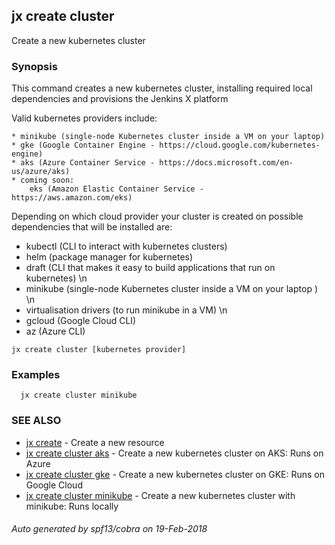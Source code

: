 ## jx create cluster

Create a new kubernetes cluster

### Synopsis


This command creates a new kubernetes cluster, installing required local dependencies and provisions the Jenkins X platform 

Valid kubernetes providers include:

    * minikube (single-node Kubernetes cluster inside a VM on your laptop)
    * gke (Google Container Engine - https://cloud.google.com/kubernetes-engine)
    * aks (Azure Container Service - https://docs.microsoft.com/en-us/azure/aks)
    * coming soon:
        eks (Amazon Elastic Container Service - https://aws.amazon.com/eks)
     

Depending on which cloud provider your cluster is created on possible dependencies that will be installed are: 

  * kubectl (CLI to interact with kubernetes clusters)  
  * helm (package manager for kubernetes)  
  * draft (CLI that makes it easy to build applications that run on kubernetes) \n  
  * minikube (single-node Kubernetes cluster inside a VM on your laptop ) \n  
  * virtualisation drivers (to run minikube in a VM) \n  
  * gcloud (Google Cloud CLI)  
  * az (Azure CLI)

```
jx create cluster [kubernetes provider]
```

### Examples

```
  jx create cluster minikube
```

### SEE ALSO
* [jx create](jx_create.md)	 - Create a new resource
* [jx create cluster aks](jx_create_cluster_aks.md)	 - Create a new kubernetes cluster on AKS: Runs on Azure
* [jx create cluster gke](jx_create_cluster_gke.md)	 - Create a new kubernetes cluster on GKE: Runs on Google Cloud
* [jx create cluster minikube](jx_create_cluster_minikube.md)	 - Create a new kubernetes cluster with minikube: Runs locally

###### Auto generated by spf13/cobra on 19-Feb-2018
